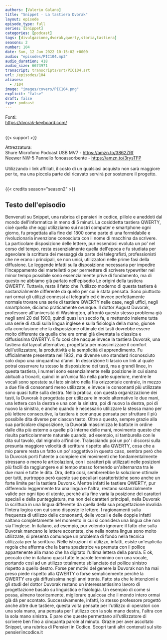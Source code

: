 ```yaml
---
authors: [Valerio Galano]
title: "Snippet - La tastiera Dvorak"
layout: episode
episode_type: full
series: [Snippet]
categories: [podcast]
tags: [divulgazione,dvorak,qwerty,storia,tastiera]
seasons: 2
number: 104
date: Sun, 12 Jun 2022 10:15:02 +0000
audio: "episodes/PIC104.mp3"
audio_duration: 418
audio_size: 6673971
transcript: transcripts/srt/PIC104.srt
url: /episodes/104
aliases: 
  - /104
image: "images/covers/PIC104.png"
explicit: "false"
draft: false
type: podcast
---
```

Fonti: <br />
<a href="https://dvorak-keyboard.com/" rel="noopener">https://dvorak-keyboard.com/</a> <br />
<br />


{{< support >}}

Attrezzatura:<br />
Shure Microfono Podcast USB MV7 - <a href="https://amzn.to/3862ZRf" rel="noopener">https://amzn.to/3862ZRf</a> <br />
Neewer NW-5 Pannello fonoassorbente - <a href="https://amzn.to/3rysTFP" rel="noopener">https://amzn.to/3rysTFP</a> <br />
<br />
Utilizzando i link affiliati, il costo di un qualsiasi acquisto non sarà maggiore per te, ma una piccola parte del ricavato servirà per sostenere il progetto.<br />
<br />


{{< credits season="season2" >}}

<!-- more -->

## Testo dell'episodio

Benvenuti su Snippet, una rubrica di pensieri in codice, pillole e aneddoti dal mondo dell'informatica
in meno di 5 minuti.
La cosiddetta tastiera QWERTY, cioè quella che oggi utilizziamo sui nostri computer e
smartphone ogni giorno, fu progettata alla fine del 1800 come parte di una formidabile
e rivoluzionaria invenzione conosciuta con il nome di macchina da scrivere.
La particolare disposizione delle lettere, pur essendosi evoluta un po' nel corso del
tempo, resta essenzialmente quella dell'epoca e fu studiata per agevolare la scrittura dei
messaggi da parte dei telegrafisti, professionisti che ne erano i principali, se non unici, utilizzatori
nelle prime fasi della diffusione.
Le leggende infatti sulla disposizione necessaria per impedire l'inceppamento dei martelletti
o per permettere di scrivere typewriter nel minor tempo possibile sono essenzialmente
prive di fondamento, ma di questo ne abbiamo già parlato nell'episodio Le origini della
tastiera QWERTY.
Tuttavia, resta il fatto che l'utilizzo moderno di questa tastiera è sostanzialmente differente
da quello per cui è stata pensata.
Sono piuttosto rari ormai gli utilizzi connessi al telegrafo ed è invece perfettamente normale
trovare una serie di tastiere QWERTY nelle case, negli uffici, negli smartphone, diciamo
praticamente ovunque.
Il dottor August Duvorak, professore all'università di Washington, affrontò questo stesso problema
già negli anni 20 del 1900, quindi quasi un secolo fa, e mettendo insieme tutta una serie
di studi sulla lingua inglese e sulla fisiologia della mano, giunse alla conclusione che la
disposizione ottimale dei tasti dovrebbe essere molto differente da quella che era ormai già
diventata la classica e diffusissima QWERTY.
E fu così che nacque invece la tastiera Duvorak, una tastiera dal layout alternativo, progettata
per massimizzare il comfort dell'utilizzatore, la produttività e la semplicità di apprendimento.
Fu ufficialmente presentata nel 1932, ma divenne uno standard riconosciuto solo dopo una cinquantina
d'anni.
In descrizione ti lascio un link al quale potrai osservare tu stesso la disposizione
dei tasti, ma a grandi linee, in questa tastiera, i numeri sono essenzialmente nella posizione
in cui siamo abituati a trovarli, quindi in un'unica fila nella parte superiore, mentre
le vocali sono spostate sul lato sinistro nella fila orizzontale centrale, in mezzo
a due file di consonanti meno utilizzate, e invece le consonanti più utilizzate sono
quasi tutte sulla destra.
Nella pratica, con questa organizzazione dei tasti, la Duvorak è progettata per utilizzare
in modo alternativo le due mani, una lettera con la destra e una con la sinistra, poi di
nuovo la destra, poi di nuovo la sinistra, e anche quando è necessario utilizzare la
stessa mano per più lettere consecutive, la tastiera è comunque pensata per sfruttare
il più possibile dita diverse per ciascun tasto.
Oltre a questo, sempre grazie alla sua particolare disposizione, la Duvorak massimizza le battute
in ordine dalle dita più esterne a quelle più interne delle mani, movimento questo che
risulta particolarmente naturale quando, ad esempio, si tamburella con le dita sul
tavolo, dal mignolo all'indice.
Tralasciando poi un po' i discorsi sulla presunta maggiore velocità di scrittura rispetto
alla QWERTY, cosa che a mio parere resta un fatto un po' soggettivo in questo caso, sembra
però che la Duvorak porti l'utente a compiere dei movimenti che fondamentalmente stressano
o meno le articolazioni, con i caratteri più utilizzati nelle posizioni più facili
da raggiungere e al tempo stesso fornendo un'alternanza tra le due mani e tutte le dita.
Ora, detta così, sembrerebbe la soluzione ottimale per tutti, purtroppo però queste
sue peculiari caratteristiche sono anche un forte limite per la tastiera Duvorak.
Mentre infatti le tastiere QWERTY, pur differendo leggermente tra una lingua e l'altra, restano
sostanzialmente valide per ogni tipo di utente, perché alla fine varia la posizione dei caratteri
speciali e della punteggiatura, ma non dei caratteri principali, nella Duvorak la scrittura
in una lingua differente da quella della sua progettazione invalida l'intera logica con
cui sono disposte le lettere.
I ragionamenti sulla frequenza di utilizzo delle consonanti, delle vocali e delle doppie
infatti saltano completamente nel momento in cui si considera una lingua che non sia
l'inglese.
In italiano, ad esempio, pur volendo ignorare il fatto che sulla Duvorak mancano le lettere
accentate, che nella nostra lingua sono molto utilizzate, si presenta comunque un problema
di fondo nella tecnica utilizzata per la scrittura.
Nelle istruzioni di utilizzo, infatti, esiste un'esplicita regola che afferma che la barra
spaziatrice va premuta con il pollice appartenente alla mano che ha digitato l'ultima lettera
della parola.
E ok, peccato che in italiano quasi tutte le parole terminino con una vocale, portando
così ad un utilizzo totalmente sbilanciato del pollice sinistro rispetto a quello destro.
Forse per motivi del genere la Duvorak non ha mai preso piede rispetto alla QWERTY o
forse semplicemente perché la QWERTY era già diffusissima negli anni trenta.
Fatto sta che le intenzioni e gli studi del dottor Duvorak restano un interessantissimo
lavoro di progettazione basato su linguistica e fisiologia.
Un esempio di come si possa, almeno teoricamente, migliorare qualcosa che il mondo intero ormai
già dà per scontato.
Successivamente, infatti, lo stesso professore progettò anche altre due tastiere, questa
volta pensate per l'utilizzo di operatori con una sola mano, una pensata per l'utilizzo
con la sola mano destra, l'altra con la sola mano sinistra.
E pare che queste permettano all'utilizzatore di scrivere ben fino a cinquanta parole al
minuto.
Grazie per aver ascoltato Snippet, una rubrica di Pensieri in Codice.
Scopri tanti altri contenuti sul sito pensieriincodice.it


